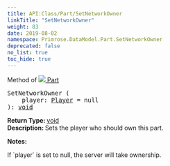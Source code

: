 ```yaml
---
title: API:Class/Part/SetNetworkOwner
linkTitle: "SetNetworkOwner"
weight: 83
date: 2019-08-02
namespace: Primrose.DataModel.Part.SetNetworkOwner
deprecated: false
no_list: true
toc_hide: true
---
```

Method of <a href="/docs/api-reference/Class/Part"><img src="/icons/silk/brick.png"/>&nbsp;Part</a>
<pre class="method-declaration">
SetNetworkOwner (
    player: <a class="type" href="/docs/api-reference/Class/Player">Player</a> = <a class="default-param int-param">null</a>
): <a class="type" href="/docs/api-reference/System/void">void</a></pre>
<b>Return Type: </b>
<a class="type" href="/docs/api-reference/System/void">void</a>
<br/>
<b>Description: </b>
Sets the player who should own this part.

<b>Notes: </b>
<p class="remarks">
If `player` is set to null, the server will take ownership.
</p>